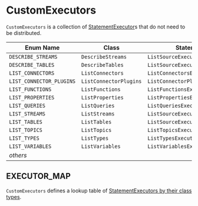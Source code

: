 # CustomExecutors

`CustomExecutors` is a collection of [StatementExecutor](StatementExecutor.md)s that do not need to be distributed.

<span id="CustomExecutors-table">

Enum Name | Class | StatementExecutor
----------|-------|---------
 `DESCRIBE_STREAMS` | `DescribeStreams` | `ListSourceExecutor::describeStreams`
 `DESCRIBE_TABLES` | `DescribeTables` | `ListSourceExecutor::describeTables`
 `LIST_CONNECTORS` | `ListConnectors` | `ListConnectorsExecutor::execute`
 `LIST_CONNECTOR_PLUGINS` | `ListConnectorPlugins` | `ListConnectorPluginsExecutor::execute`
 `LIST_FUNCTIONS` | `ListFunctions` | `ListFunctionsExecutor::execute`
 `LIST_PROPERTIES` | `ListProperties` | `ListPropertiesExecutor::execute`
 `LIST_QUERIES` | `ListQueries` | `ListQueriesExecutor::execute`
 `LIST_STREAMS` | `ListStreams` | `ListSourceExecutor::streams`
 `LIST_TABLES` | `ListTables` | `ListSourceExecutor::tables`
 `LIST_TOPICS` | `ListTopics` | `ListTopicsExecutor::execute`
 `LIST_TYPES` | `ListTypes` | `ListTypesExecutor::execute`
 `LIST_VARIABLES` | `ListVariables` | `ListVariablesExecutor::execute`
 _others_ | |

## <span id="EXECUTOR_MAP"> EXECUTOR_MAP

`CustomExecutors` defines a lookup table of [StatementExecutors by their class types](#CustomExecutors-table).
